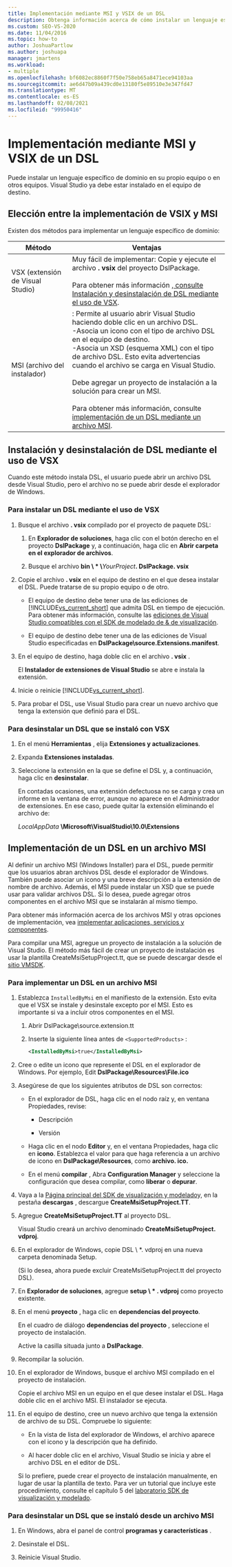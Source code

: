 ```yaml
---
title: Implementación mediante MSI y VSIX de un DSL
description: Obtenga información acerca de cómo instalar un lenguaje específico de dominio (DSL) en su propio equipo o en otros equipos.
ms.custom: SEO-VS-2020
ms.date: 11/04/2016
ms.topic: how-to
author: JoshuaPartlow
ms.author: joshuapa
manager: jmartens
ms.workload:
- multiple
ms.openlocfilehash: bf6082ec8860f7f50e758eb65a8471ece94103aa
ms.sourcegitcommit: ae6d47b09a439cd0e13180f5e89510e3e347fd47
ms.translationtype: MT
ms.contentlocale: es-ES
ms.lasthandoff: 02/08/2021
ms.locfileid: "99950416"
---
```

# <a name="msi-and-vsix-deployment-of-a-dsl"></a>Implementación mediante MSI y VSIX de un DSL
Puede instalar un lenguaje específico de dominio en su propio equipo o en otros equipos. Visual Studio ya debe estar instalado en el equipo de destino.

## <a name="choosing-between-vsix-and-msi-deployment"></a><a name="which"></a> Elección entre la implementación de VSIX y MSI
 Existen dos métodos para implementar un lenguaje específico de dominio:

|Método|Ventajas|
|-|-|
|VSX (extensión de Visual Studio)|Muy fácil de implementar: Copie y ejecute el archivo **. vsix** del proyecto DslPackage.<br /><br /> Para obtener más información [, consulte Instalación y desinstalación de DSL mediante el uso de VSX](#Installing).|
|MSI (archivo del instalador)|: Permite al usuario abrir Visual Studio haciendo doble clic en un archivo DSL.<br />-Asocia un icono con el tipo de archivo DSL en el equipo de destino.<br />-Asocia un XSD (esquema XML) con el tipo de archivo DSL. Esto evita advertencias cuando el archivo se carga en Visual Studio.<br /><br /> Debe agregar un proyecto de instalación a la solución para crear un MSI.<br /><br /> Para obtener más información, consulte [implementación de un DSL mediante un archivo MSI](#msi).|

## <a name="install-and-uninstall-a-dsl-by-using-the-vsx"></a><a name="Installing"></a> Instalación y desinstalación de DSL mediante el uso de VSX

Cuando este método instala DSL, el usuario puede abrir un archivo DSL desde Visual Studio, pero el archivo no se puede abrir desde el explorador de Windows.

### <a name="to-install-a-dsl-by-using-the-vsx"></a>Para instalar un DSL mediante el uso de VSX

1. Busque el archivo **. vsix** compilado por el proyecto de paquete DSL:

   1. En **Explorador de soluciones**, haga clic con el botón derecho en el proyecto **DslPackage** y, a continuación, haga clic en **Abrir carpeta en el explorador de archivos**.

   2. Busque el archivo **bin \\ \* \\**_YourProject_**. DslPackage. vsix**

2. Copie el archivo **. vsix** en el equipo de destino en el que desea instalar el DSL. Puede tratarse de su propio equipo o de otro.

   - El equipo de destino debe tener una de las ediciones de [!INCLUDE[vs_current_short](../code-quality/includes/vs_current_short_md.md)] que admita DSL en tiempo de ejecución. Para obtener más información, consulte las [ediciones de Visual Studio compatibles con el SDK de modelado de & de visualización](../modeling/supported-visual-studio-editions-for-visualization-amp-modeling-sdk.md).

   - El equipo de destino debe tener una de las ediciones de Visual Studio especificadas en **DslPackage\source.Extensions.manifest**.

3. En el equipo de destino, haga doble clic en el archivo **. vsix** .

    El **Instalador de extensiones de Visual Studio** se abre e instala la extensión.

4. Inicie o reinicie [!INCLUDE[vs_current_short](../code-quality/includes/vs_current_short_md.md)].

5. Para probar el DSL, use Visual Studio para crear un nuevo archivo que tenga la extensión que definió para el DSL.

### <a name="to-uninstall-a-dsl-that-was-installed-by-using-vsx"></a>Para desinstalar un DSL que se instaló con VSX

1. En el menú **Herramientas** , elija **Extensiones y actualizaciones**.

2. Expanda **Extensiones instaladas**.

3. Seleccione la extensión en la que se define el DSL y, a continuación, haga clic en **desinstalar**.

   En contadas ocasiones, una extensión defectuosa no se carga y crea un informe en la ventana de error, aunque no aparece en el Administrador de extensiones. En ese caso, puede quitar la extensión eliminando el archivo de:

   *LocalAppData* **\Microsoft\VisualStudio\10.0\Extensions**

## <a name="deploying-a-dsl-in-an-msi"></a><a name="msi"></a> Implementación de un DSL en un archivo MSI
 Al definir un archivo MSI (Windows Installer) para el DSL, puede permitir que los usuarios abran archivos DSL desde el explorador de Windows. También puede asociar un icono y una breve descripción a la extensión de nombre de archivo. Además, el MSI puede instalar un XSD que se puede usar para validar archivos DSL. Si lo desea, puede agregar otros componentes en el archivo MSI que se instalarán al mismo tiempo.

 Para obtener más información acerca de los archivos MSI y otras opciones de implementación, vea [implementar aplicaciones, servicios y componentes](../deployment/deploying-applications-services-and-components.md).

 Para compilar una MSI, agregue un proyecto de instalación a la solución de Visual Studio. El método más fácil de crear un proyecto de instalación es usar la plantilla CreateMsiSetupProject.tt, que se puede descargar desde el [sitio VMSDK](https://code.msdn.microsoft.com/Visualization-and-Modeling-313535db).

### <a name="to-deploy-a-dsl-in-an-msi"></a>Para implementar un DSL en un archivo MSI

1. Establezca `InstalledByMsi` en el manifiesto de la extensión. Esto evita que el VSX se instale y desinstale excepto por el MSI. Esto es importante si va a incluir otros componentes en el MSI.

   1. Abrir DslPackage\source.extension.tt

   2. Inserte la siguiente línea antes de `<SupportedProducts>` :

       ```xml
       <InstalledByMsi>true</InstalledByMsi>
       ```

2. Cree o edite un icono que represente el DSL en el explorador de Windows. Por ejemplo, Edit **DslPackage\Resources\File.ico**

3. Asegúrese de que los siguientes atributos de DSL son correctos:

   - En el explorador de DSL, haga clic en el nodo raíz y, en ventana Propiedades, revise:

       - Descripción

       - Versión

   - Haga clic en el nodo **Editor** y, en el ventana Propiedades, haga clic en **icono**. Establezca el valor para que haga referencia a un archivo de icono en **DslPackage\Resources**, como **archivo. ico.**

   - En el menú **compilar** , Abra **Configuration Manager** y seleccione la configuración que desea compilar, como **liberar** o **depurar**.

4. Vaya a la [Página principal del SDK de visualización y modelado](https://code.msdn.microsoft.com/Visualization-and-Modeling-313535db)y, en la pestaña **descargas** , descargue **CreateMsiSetupProject.TT**.

5. Agregue **CreateMsiSetupProject.TT** al proyecto DSL.

    Visual Studio creará un archivo denominado **CreateMsiSetupProject. vdproj**.

6. En el explorador de Windows, copie DSL \\ *. vdproj en una nueva carpeta denominada Setup.

    (Si lo desea, ahora puede excluir CreateMsiSetupProject.tt del proyecto DSL).

7. En **Explorador de soluciones**, agregue **setup \\ \* . vdproj** como proyecto existente.

8. En el menú **proyecto** , haga clic en **dependencias del proyecto**.

    En el cuadro de diálogo **dependencias del proyecto** , seleccione el proyecto de instalación.

    Active la casilla situada junto a **DslPackage**.

9. Recompilar la solución.

10. En el explorador de Windows, busque el archivo MSI compilado en el proyecto de instalación.

     Copie el archivo MSI en un equipo en el que desee instalar el DSL. Haga doble clic en el archivo MSI. El instalador se ejecuta.

11. En el equipo de destino, cree un nuevo archivo que tenga la extensión de archivo de su DSL. Compruebe lo siguiente:

    - En la vista de lista del explorador de Windows, el archivo aparece con el icono y la descripción que ha definido.

    - Al hacer doble clic en el archivo, Visual Studio se inicia y abre el archivo DSL en el editor de DSL.

    Si lo prefiere, puede crear el proyecto de instalación manualmente, en lugar de usar la plantilla de texto. Para ver un tutorial que incluye este procedimiento, consulte el capítulo 5 del [laboratorio SDK de visualización y modelado](https://code.msdn.microsoft.com/DSLToolsLab/Release/ProjectReleases.aspx?ReleaseId=4207).

### <a name="to-uninstall-a-dsl-that-was-installed-from-an-msi"></a>Para desinstalar un DSL que se instaló desde un archivo MSI

1. En Windows, abra el panel de control **programas y características** .

2. Desinstale el DSL.

3. Reinicie Visual Studio.
